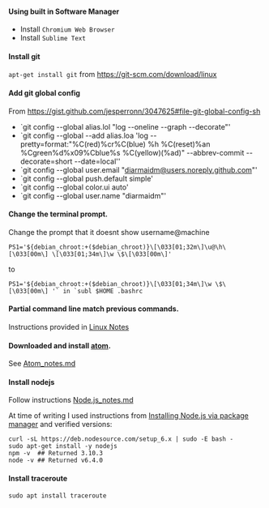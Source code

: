 
#### Using built in Software Manager
* Install `Chromium Web Browser`
* Install `Sublime Text`

#### Install git
`apt-get install git` from https://git-scm.com/download/linux


#### Add git global config
From https://gist.github.com/jesperronn/3047625#file-git-global-config-sh
* `git config --global alias.lol "log --oneline --graph --decorate"'
* `git config --global --add alias.loa 'log --pretty=format:"%C(red)%cr%C(blue) %h %C(reset)%an %Cgreen%d%x09%Cblue%s %C(yellow)(%ad)" --abbrev-commit --decorate=short --date=local''
* `git config --global user.email "diarmaidm@users.noreply.github.com"'
* `git config --global push.default simple'
* `git config --global color.ui auto'
* `git config --global user.name "diarmaidm"'

#### Change the terminal prompt.
Change the prompt that it doesnt show username@machine
```
PS1='${debian_chroot:+($debian_chroot)}\[\033[01;32m\]\u@\h\[\033[00m\] \[\033[01;34m\]\w \$\[\033[00m\]'
```
to
```
PS1='${debian_chroot:+($debian_chroot)}\[\033[01;34m\]\w \$\[\033[00m\] '` in `subl $HOME .bashrc
```
#### Partial command line match previous commands.
Instructions provided in [Linux Notes](https://github.com/diarmaidm/Notes-and-Helps/blob/master/linux_notes.md#make-terminal-do-partial-match-previous-commands-on-up-and-down-arrow)

#### Downloaded and install [atom](https://atom.io/).
See [Atom_notes.md](atom_notes.md)

#### Install nodejs
Follow instructions [Node.js_notes.md](nodejs_notes.md)

At time of writing I used instructions from [Installing Node.js via package manager](https://nodejs.org/en/download/package-manager/#debian-and-ubuntu-based-linux-distributions) and verified versions:
```
curl -sL https://deb.nodesource.com/setup_6.x | sudo -E bash -
sudo apt-get install -y nodejs
npm -v  ## Returned 3.10.3
node -v ## Returned v6.4.0

```

#### Install traceroute
`sudo apt install traceroute`
